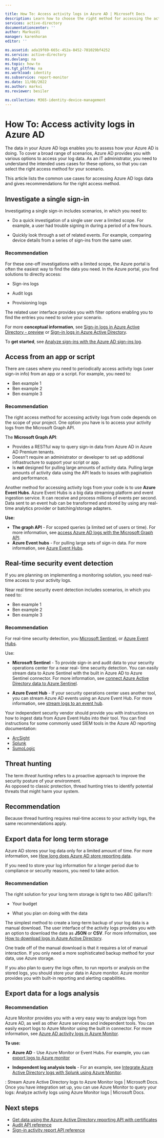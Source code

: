 ```yaml
---

title: How To: Access activity logs in Azure AD | Microsoft Docs
description: Learn how to choose the right method for accessing the activity logs in Azure AD.
services: active-directory
documentationcenter: ''
author: MarkusVi
manager: karenhoran
editor: ''

ms.assetid: ada19f69-665c-452a-8452-701029bf4252
ms.service: active-directory
ms.devlang: na
ms.topic: how-to
ms.tgt_pltfrm: na
ms.workload: identity
ms.subservice: report-monitor
ms.date: 11/08/2022
ms.author: markvi
ms.reviewer: besiler

ms.collection: M365-identity-device-management
---
```

# How To: Access activity logs in Azure AD

The data in your Azure AD logs enables you to assess how your Azure AD is doing. To cover a broad range of scenarios, Azure AD provides you with various options to access your log data. As an IT administrator, you need to understand the intended uses cases for these options, so that you can select the right access method for your scenario.  

This article lists the common use cases for accessing Azure AD logs data and gives recommendations for the right access method. 



## Investigate a single sign-in 


Investigating a single sign-in includes scenarios, in which you need to:

- Do a quick investigation of a single user over a limited scope. For example, a user had trouble signing in during a period of a few hours. 

- Quickly look through a set of related events. For example, comparing device details from a series of sign-ins from the same user. 

### Recommendation

For these one-off investigations with a limited scope, the Azure portal is often the easiest way to find the data you need. In the Azure portal, you find solutions to directly access:

- Sign-ins logs

- Audit logs

- Provisioning logs    

The related user interface provides you with filter options enabling you to find the entries you need to solve your scenario.  


For more **conceptual information**, see [Sign-in logs in Azure Active Directory - preview](concept-all-sign-ins.md) or [Sign-in logs in Azure Active Directory](concept-sign-ins.md).

To **get started**, see [Analyze sign-ins with the Azure AD sign-ins log](quickstart-analyze-sign-in.md).
 


## Access from an app or script 

There are cases where you need to periodically access activity logs (user sign-in info) from an app or a script.
For example, you need to: 

- Ben example 1
- Ben example 2
- Ben example 3

### Recommendation 

The right access method for accessing activity logs from code depends on the scope of your project. One option you have is to access your activity logs from the Microsoft Graph API. 

The **Microsoft Graph API**:

- Provides a RESTful way to query sign-in data from Azure AD in Azure AD Premium tenants.
- Doesn't require an administrator or developer to set up additional infrastructure to support your script or app. 
- Is **not** designed for pulling large amounts of activity data. Pulling large amounts of activity data using the API leads to issues with pagination and performance. 

Another method for accessing activity logs from your code is to use **Azure Event Hubs**. Azure Event Hubs is a big data streaming platform and event ingestion service. It can receive and process millions of events per second. Data sent to an event hub can be transformed and stored by using any real-time analytics provider or batching/storage adapters.

**Use:**

- **The graph API** - For scoped queries (a limited set of users or time). For more information, see [access Azure AD logs with the Microsoft Graph API](quickstart-access-log-with-graph-api.md). 
- **Azure Event hubs** - For pulling large sets of sign-in data. For more information, see [Azure Event Hubs](../../event-hubs/event-hubs-about.md).  


## Real-time security event detection 

If you are planning on implementing a monitoring solution, you need real-time access to your activity logs. 


Near real time security event detection includes scenarios, in which you need to:

- Ben example 1
- Ben example 2
- Ben example 3


### Recommendation

For real-time security detection, you [Microsoft Sentinel](../../sentinel/overview.md), or [Azure Event Hubs](../../event-hubs/event-hubs-about.md).  

Use:

- **Microsoft Sentinel** - To provide sign-in and audit data to your security operations center for a near real- time security detection. You can easily stream data to Azure Sentinel with the built in Azure AD to Azure Sentinel connector. For more information, see [connect Azure Active Directory data to Azure Sentinel](../../sentinel/connect-azure-active-directory.md). 

- **Azure Event Hub** - If your security operations center uses another tool, you can stream Azure AD events using an Azure Event Hub. For more information, see [stream logs to an event hub](tutorial-azure-monitor-stream-logs-to-event-hub). 
  
 
Your independent security vendor should provide you with instructions on how to ingest data from Azure Event Hubs into their tool. You can find instructions for some commonly used SIEM tools in the Azure AD reporting documentation:

- [ArcSight](howto-integrate-activity-logs-with-arcsight.md)
- [Splunk](howto-integrate-activity-logs-with-splunk.md) 
- [SumoLogic](howto-integrate-activity-logs-with-sumologic.md) 



## Threat hunting 


The term *threat hunting* refers to a proactive approach to improve the security posture of your environment.  
As opposed to classic protection, thread hunting tries to identify potential threats that might harm your system.


## Recommendation

Because thread hunting requires real-time access to your activity logs, the same recommendations apply.


## Export data for long term storage 

Azure AD stores your log data only for a limited amount of time. For more information, see [How long does Azure AD store reporting data](reference-reports-data-retention.md). 

If you need to store your log information for a longer period due to compliance or security reasons, you need to take action.

### Recommendation

The right solution for your long term storage is tight to two ABC (pillars?):

- Your budget

- What you plan on doing with the data
  

The simplest method to create a long-term backup of your log data is a manual download. The user interface of the activity logs provides you with an option to download the data as **JSON** or **CSV**. For more information, see [How to download logs in Azure Active Directory](howto-download-logs.md). 

One trade off of the manual download is that it requires a lot of manual interaction. If you only need a more sophisticated backup method for your data, use Azure storage. 

    
If you also plan to query the logs often, to run reports or analysis on the stored logs, you should store your data in Azure monitor. Azure monitor provides you with built-in reporting and alerting capabilities.


## Export data for a logs analysis 




### Recommendation


Azure Monitor provides you with a very easy way to analyze logs from Azure AD, as well as other Azure services and independent tools. You can easily export logs to Azure Monitor using the built in connector. For more information, see [Azure AD activity logs in Azure Monitor](concept-activity-logs-azure-monitor.md).

**To use:**

- **Azure AD** - Use Azure Monitor or Event Hubs. For example, you can [export logs to Azure monitor]()

- **Independent log analysis tools** - For an example, see [Integrate Azure Active Directory logs with Splunk using Azure Monitor](howto-integrate-activity-logs-with-splunk.md).




: Stream Azure Active Directory logs to Azure Monitor logs | Microsoft Docs. Once you have integration set up, you can use Azure Monitor to query your logs: Analyze activity logs using Azure Monitor logs | Microsoft Docs. 

 


## Next steps

* [Get data using the Azure Active Directory reporting API with certificates](tutorial-access-api-with-certificates.md)
* [Audit API reference](/graph/api/resources/directoryaudit) 
* [Sign-in activity report API reference](/graph/api/resources/signin)

